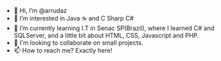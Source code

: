 - 👋 Hi, I’m @arrudaz
- 👀 I’m interested in Java ☕ and C Sharp C#
- 🌱 I’m currently learning I.T in Senac SP(Brazil), where I learned C# and SQLServer, and a little bit about HTML, CSS, Javascript and PHP. 
- 💞️ I'm looking to collaborate on small projects.
- 📫 How to reach me? Exactly here!

<!---
arrudaz/arrudaz is a ✨ special ✨ repository because its `README.md` (this file) appears on your GitHub profile.
You can click the Preview link to take a look at your changes.
--->

